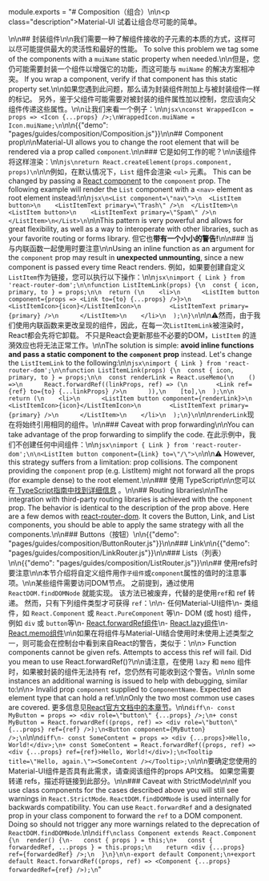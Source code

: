 module.exports = "# Composition（组合）\n\n<p class=\"description\">Material-UI 试着让组合尽可能的简单。</p>\n\n## 封装组件\n\n我们需要一种了解组件接收的子元素的本质的方式，这样可以尽可能提供最大的灵活性和最好的性能。 To solve this problem we tag some of the components with a `muiName` static property when needed.\n\n但是，您仍可能需要封装一个组件以增强它的功能，而这可能与 `muiName` 的解决方案相冲突。 If you wrap a component, verify if that component has this static property set.\n\n如果您遇到此问题，那么请为封装组件附加上与被封装组件一样的标记。 另外，鉴于父组件可能需要对被封装的组件属性加以控制，您应该向父组件传递这些属性。\n\n让我们来看一个例子：\n\n```jsx\nconst WrappedIcon = props => <Icon {...props} />;\nWrappedIcon.muiName = Icon.muiName;\n```\n\n{{\"demo\": \"pages/guides/composition/Composition.js\"}}\n\n## Component prop\n\nMaterial-UI allows you to change the root element that will be rendered via a prop called `component`.\n\n### 它是如何工作的呢？\n\n该组件将这样渲染：\n\n```js\nreturn React.createElement(props.component, props)\n```\n\n例如，在默认情况下，`List` 组件会渲染 `<ul>` 元素。 This can be changed by passing a [React component](https://reactjs.org/docs/components-and-props.html#function-and-class-components) to the `component` prop. The following example will render the `List` component with a `<nav>` element as root element instead:\n\n```jsx\n<List component=\"nav\">\n  <ListItem button>\n    <ListItemText primary=\"Trash\" />\n  </ListItem>\n  <ListItem button>\n    <ListItemText primary=\"Spam\" />\n  </ListItem>\n</List>\n```\n\nThis pattern is very powerful and allows for great flexibility, as well as a way to interoperate with other libraries, such as your favorite routing or forms library. 但它也**带有一个小小的警告!**\n\n### 当与内联函数一起使用时要注意\n\nUsing an inline function as an argument for the `component` prop may result in **unexpected unmounting**, since a new component is passed every time React renders. 例如，如果要创建自定义` ListItem `作为链接，您可以执行以下操作：\n\n```jsx\nimport { Link } from 'react-router-dom';\n\nfunction ListItemLink(props) {\n  const { icon, primary, to } = props;\n\n  return (\n    <li>\n      <ListItem button component={props => <Link to={to} {...props} />}>\n        <ListItemIcon>{icon}</ListItemIcon>\n        <ListItemText primary={primary} />\n      </ListItem>\n    </li>\n  );\n}\n```\n\n⚠️然而，由于我们使用内联函数来更改呈现的组件，因此，在每一次` ListItemLink `被渲染时，React都会先将它卸载。 不只是React会更新那些不必要的DOM，`ListItem` 的涟漪效应也将无法正常工作。\n\nThe solution is simple: **avoid inline functions and pass a static component to the `component` prop** instead. Let's change the `ListItemLink` to the following:\n\n```jsx\nimport { Link } from 'react-router-dom';\n\nfunction ListItemLink(props) {\n  const { icon, primary, to } = props;\n\n  const renderLink = React.useMemo(\n    () =>\n      React.forwardRef((linkProps, ref) => (\n        <Link ref={ref} to={to} {...linkProps} />\n      )),\n    [to],\n  );\n\n  return (\n    <li>\n      <ListItem button component={renderLink}>\n        <ListItemIcon>{icon}</ListItemIcon>\n        <ListItemText primary={primary} />\n      </ListItem>\n    </li>\n  );\n}\n```\n\n` renderLink `现在将始终引用相同的组件。\n\n### Caveat with prop forwarding\n\nYou can take advantage of the prop forwarding to simplify the code. 在此示例中，我们不创建任何中间组件：\n\n```jsx\nimport { Link } from 'react-router-dom';\n\n<ListItem button component={Link} to=\"/\">\n```\n\n⚠️ However, this strategy suffers from a limitation: prop collisions. The component providing the `component` prop (e.g. ListItem) might not forward all the props (for example dense) to the root element.\n\n### 使用 TypeScript\n\n您可以在[ TypeScript指南中找到详细信息](/guides/typescript/#usage-of-component-prop) 。\n\n## Routing libraries\n\nThe integration with third-party routing libraries is achieved with the `component` prop. The behavior is identical to the description of the prop above. Here are a few demos with [react-router-dom](https://github.com/ReactTraining/react-router). It covers the Button, Link, and List components, you should be able to apply the same strategy with all the components.\n\n### Buttons（按钮）\n\n{{\"demo\": \"pages/guides/composition/ButtonRouter.js\"}}\n\n### Link\n\n{{\"demo\": \"pages/guides/composition/LinkRouter.js\"}}\n\n### Lists（列表）\n\n{{\"demo\": \"pages/guides/composition/ListRouter.js\"}}\n\n## 使用refs时要注意\n\n本节介绍将自定义组件用作`子组件`或`component`属性的值时的注意事项。\n\n某些组件需要访问DOM节点。 之前提到，通过使用` ReactDOM.findDOMNode ` 就能实现。 该方法已被废弃，代替的是使用` ref `和 ref 转递。 然而，只有下列组件类型才可获得 `ref`：\n\n- 任何Material-UI组件\n- 类组件，如 `React.Component` 或 `React.PureComponent` 等\n- DOM (或 host) 组件，例如 `div` 或 `button`等\n- [React.forwardRef组件](https://reactjs.org/docs/react-api.html#reactforwardref)\n- [React.lazy组件](https://reactjs.org/docs/react-api.html#reactlazy)\n- [React.memo组件](https://reactjs.org/docs/react-api.html#reactmemo)\n\n如果在将组件与Material-UI结合使用时未使用上述类型之一，则可能会在控制台中看到来自React的警告，类似于：\n\n> Function components cannot be given refs. Attempts to access this ref will fail. Did you mean to use React.forwardRef()?\n\n请注意，在使用 `lazy` 和 `memo` 组件时，如果被封装的组件无法持有 ref，您仍然有可能收到这个警告。\n\nIn some instances an additional warning is issued to help with debugging, similar to:\n\n> Invalid prop `component` supplied to `ComponentName`. Expected an element type that can hold a ref.\n\nOnly the two most common use cases are covered. 更多信息见[React官方文档中的本章节](https://reactjs.org/docs/forwarding-refs.html)。\n\n```diff\n- const MyButton = props => <div role=\"button\" {...props} />;\n+ const MyButton = React.forwardRef((props, ref) => <div role=\"button\" {...props} ref={ref} />);\n<Button component={MyButton} />;\n```\n\n```diff\n- const SomeContent = props => <div {...props}>Hello, World!</div>;\n+ const SomeContent = React.forwardRef((props, ref) => <div {...props} ref={ref}>Hello, World!</div>);\n<Tooltip title=\"Hello, again.\"><SomeContent /></Tooltip>;\n```\n\n要确定您使用的Material-UI组件是否具有此需求，请查阅该组件的props API文档。 如果您需要转递 refs，描述将链接到此部分。\n\n### Caveat with StrictMode\n\nIf you use class components for the cases described above you will still see warnings in `React.StrictMode`. `ReactDOM.findDOMNode` is used internally for backwards compatibility. You can use `React.forwardRef` and a designated prop in your class component to forward the `ref` to a DOM component. Doing so should not trigger any more warnings related to the deprecation of `ReactDOM.findDOMNode`.\n\n```diff\nclass Component extends React.Component {\n  render() {\n-   const { props } = this;\n+   const { forwardedRef, ...props } = this.props;\n    return <div {...props} ref={forwardedRef} />;\n  }\n}\n\n-export default Component;\n+export default React.forwardRef((props, ref) => <Component {...props} forwardedRef={ref} />);\n```"